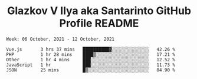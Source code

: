 <h1 align="center">Glazkov V Ilya aka Santarinto GitHub Profile README</h1>

<!--START_SECTION:waka-->
```text
Week: 06 October, 2021 - 12 October, 2021

Vue.js       3 hrs 37 mins   ██████████▓░░░░░░░░░░░░░░   42.26 % 
PHP          1 hr 28 mins    ████▒░░░░░░░░░░░░░░░░░░░░   17.21 % 
Other        1 hr 4 mins     ███░░░░░░░░░░░░░░░░░░░░░░   12.52 % 
JavaScript   1 hr            ███░░░░░░░░░░░░░░░░░░░░░░   11.73 % 
JSON         25 mins         █▒░░░░░░░░░░░░░░░░░░░░░░░   04.90 % 
```
<!--END_SECTION:waka-->